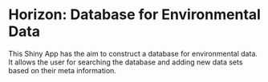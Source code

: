 # Horizon: Database for Environmental Data

This Shiny App has the aim to construct a database for environmental data. It allows the user for searching the database and adding new data sets based on their meta information.
